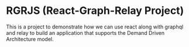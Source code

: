 # RGRJS (React-Graph-Relay Project)
This is a project to demonstrate how we can use react along with graphql and relay to build an application that supports the Demand Driven
Architecture model.
